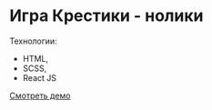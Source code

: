 # Игра Крестики - нолики 

Технологии: 

- HTML,
- SCSS,
- React JS

[Смотреть демо](https://RuslanSalyukov007.github.io/tic-tac-toe/)
